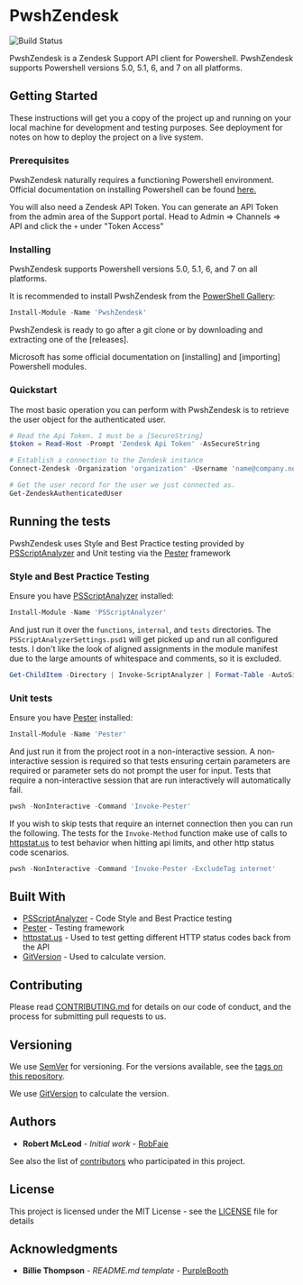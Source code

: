 # PwshZendesk

![Build Status]

PwshZendesk is a Zendesk Support API client for Powershell.
PwshZendesk supports Powershell versions 5.0, 5.1, 6, and 7 on all platforms.


## Getting Started

These instructions will get you a copy of the project up and running on your local machine for development and testing purposes. See deployment for notes on how to deploy the project on a live system.

### Prerequisites

PwshZendesk naturally requires a functioning Powershell environment.
Official documentation on installing Powershell can be found
[here.](https://docs.microsoft.com/en-us/powershell/scripting/install/installing-powershell)

You will also need a Zendesk API Token.
You can generate an API Token from the admin area of the Support portal.
Head to Admin => Channels => API and click the `+` under "Token Access"

### Installing

PwshZendesk supports Powershell versions 5.0, 5.1, 6, and 7 on all platforms.

It is recommended to install PwshZendesk from the [PowerShell Gallery]:

```Powershell
Install-Module -Name 'PwshZendesk'
```

PwshZendesk is ready to go after a git clone or by downloading and extracting one of the [releases].

Microsoft has some official documentation on [installing] and [importing] Powershell modules.

### Quickstart

The most basic operation you can perform with PwshZendesk is to retrieve the user object for the authenticated user.

```Powershell
# Read the Api Token. I must be a [SecureString]
$token = Read-Host -Prompt 'Zendesk Api Token' -AsSecureString

# Establish a connection to the Zendesk instance
Connect-Zendesk -Organization 'organization' -Username 'name@company.net' -ApiKey $token

# Get the user record for the user we just connected as.
Get-ZendeskAuthenticatedUser
```

## Running the tests

PwshZendesk uses Style and Best Practice testing provided by [PSScriptAnalyzer] and Unit testing via the [Pester] framework

### Style and Best Practice Testing

Ensure you have [PSScriptAnalyzer] installed:

```Powershell
Install-Module -Name 'PSScriptAnalyzer'
```

And just run it over the `functions`, `internal`, and `tests` directories. The `PSScriptAnalyzerSettings.psd1` will get picked up and run all configured tests.
I don't like the look of aligned assignments in the module manifest due to the large amounts of whitespace and comments, so it is excluded.

```Powershell
Get-ChildItem -Directory | Invoke-ScriptAnalyzer | Format-Table -AutoSize
```

### Unit tests

Ensure you have [Pester] installed:

```Powershell
Install-Module -Name 'Pester'
```

And just run it from the project root in a non-interactive session.
A non-interactive session is required so that tests ensuring certain parameters are required or parameter sets do not prompt the user for input.
Tests that require a non-interactive session that are run interactively will automatically fail.

```Powershell
pwsh -NonInteractive -Command 'Invoke-Pester'
```

If you wish to skip tests that require an internet connection then you can run the following. The tests for the `Invoke-Method` function make use of calls to [httpstat.us] to test behavior when hitting api limits, and other http status code scenarios.

```Powershell
pwsh -NonInteractive -Command 'Invoke-Pester -ExcludeTag internet'
```

## Built With

- [PSScriptAnalyzer] - Code Style and Best Practice testing
- [Pester] - Testing framework
- [httpstat.us] - Used to test getting different HTTP status codes back from the API
- [GitVersion] - Used to calculate version.

## Contributing

Please read [CONTRIBUTING.md] for details on our code of conduct, and the process for submitting pull requests to us.

## Versioning

We use [SemVer] for versioning.
For the versions available, see the [tags on this repository].

We use [GitVersion] to calculate the version.

## Authors

- **Robert McLeod** - *Initial work* - [RobFaie](https://github.com/RobFaie)

See also the list of [contributors] who participated in this project.

## License

This project is licensed under the MIT License - see the [LICENSE](LICENSE) file for details

## Acknowledgments

- **Billie Thompson** - *README.md template* - [PurpleBooth](https://github.com/PurpleBooth)


[tags on this repository]: https://github.com/Readify/PwshZendesk/tags
[CONTRIBUTING.md]: https://gist.github.com/PurpleBooth/b24679402957c63ec426
[contributors]: https://github.com/Readify/PwshZendesk/contributors

[PowerShell Gallery]: https://www.powershellgallery.com/packages/PwshZendesk
[PSScriptAnalyzer]: https://github.com/PowerShell/PSScriptAnalyzer
[Pester]: https://github.com/pester/Pester
[GitVersion]: https://github.com/GitTools/GitVersion
[httpstat.us]: https://httpstat.us
[SemVer]: http://semver.org/

[Build Status]: https://dev.azure.com/readify/Technology/_apis/build/status/Readify.PwshZendesk?branchName=master

